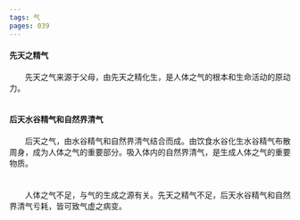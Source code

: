 ```yaml
---
tags: 气
pages: 039
---
```

#### 先天之精气
&emsp;&emsp;先天之气来源于父母，由先天之精化生，是人体之气的根本和生命活动的原动力。<br></br>

#### 后天水谷精气和自然界清气
&emsp;&emsp;后天之气，由水谷精气和自然界清气结合而成。由饮食水谷化生水谷精气布散周身，成为人体之气的重要部分。吸入体内的自然界清气，是生成人体之气的重要物质。<br></br>

#### 
&emsp;&emsp;人体之气不足，与气的生成之源有关。先天之精气不足，后天水谷精气和自然界清气亏耗，皆可致气虚之病变。